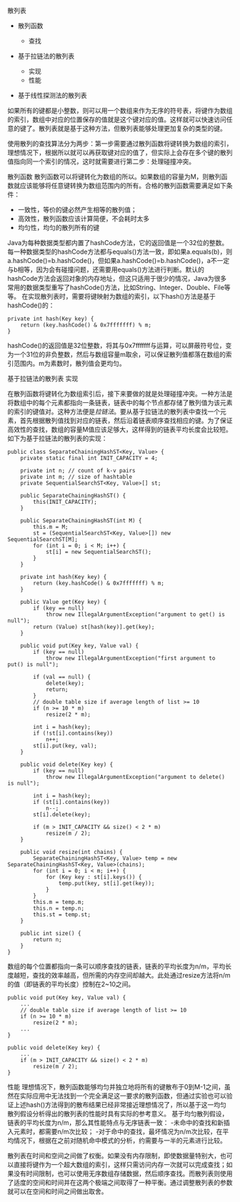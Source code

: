 散列表

- 散列函数
    - 查找
- 基于拉链法的散列表
    - 实现
    - 性能

- 基于线性探测法的散列表

如果所有的键都是小整数，则可以用一个数组来作为无序的符号表，将键作为数组的索引，数组中对应的位置保存的值就是这个键对应的值。这样就可以快速访问任意的键了。散列表就是基于这种方法，但散列表能够处理更加复杂的类型的键。

使用散列的查找算法分为两步：第一步需要通过散列函数将键转换为数组的索引，理想情况下，根据所以就可以再获取键对应的值了，但实际上会存在多个键的散列值指向同一个索引的情况，这时就需要进行第二步：处理碰撞冲突。


 散列函数
散列函数可以将键转化为数组的所以。如果数组的容量为M，则散列函数就应该能够将任意键转换为数组范围内的所有。合格的散列函数需要满足如下条件：
- 一致性，等价的键必然产生相等的散列值；
- 高效性，散列函数应该计算简便，不会耗时太多
- 均匀性，均匀的散列所有的键

Java为每种数据类型都内置了hashCode方法，它的返回值是一个32位的整数。每一种数据类型的hashCode方法都与equals()方法一致，即如果a.equals(b)，则a.hashCode()=b.hashCode()，但如果a.hashCode()=b.hashCode()，a不一定与b相等，因为会有碰撞问题，还需要用equals()方法进行判断。默认的hashCode方法会返回对象的内存地址，但这只适用于很少的情况，Java为很多常用的数据类型重写了hashCode()方法，比如String、Integer、Double、File等等。
在实现散列表时，需要将键映射为数组的索引，以下hash()方法是基于hashCode()的：
```
private int hash(Key key) {
    return (key.hashCode() & 0x7fffffff) % m;
}
```
hashCode()的返回值是32位整数，将其与0x7fffffff与运算，可以屏蔽符号位，变为一个31位的非负整数，然后与数组容量m取余，可以保证散列值都落在数组的索引范围内。m为素数时，散列值会更均匀。

 基于拉链法的散列表
 实现

在散列函数将键转化为数组索引后，接下来要做的就是处理碰撞冲突。一种方法是将数组中的每个元素都指向一条链表，链表中的每个节点都存储了散列值为该元素的索引的键值对。这种方法便是*拉链法*。要从基于拉链法的散列表中查找一个元素，首先根据散列值找到对应的链表，然后沿着链表顺序查找相应的键。为了保证高效性的查找，数组的容量M值应该足够大，这样得到的链表平均长度会比较短。
如下为基于拉链法的散列表的实现：
```
public class SeparateChainingHashST<Key, Value> {
    private static final int INIT_CAPACITY = 4;

    private int n; // count of k-v pairs
    private int m; // size of hashtable
    private SequentialSearchST<Key, Value>[] st;

    public SeparateChainingHashST() {
        this(INIT_CAPACITY);
    }

    public SeparateChainingHashST(int M) {
        this.m = M;
        st = (SequentialSearchST<Key, Value>[]) new SequentialSearchST[M];
        for (int i = 0; i < M; i++) {
            st[i] = new SequentialSearchST();
        }
    }

    private int hash(Key key) {
        return (key.hashCode() & 0x7fffffff) % m;
    }

    public Value get(Key key) {
        if (key == null)
            throw new IllegalArgumentException("argument to get() is null");
        return (Value) st[hash(key)].get(key);
    }

    public void put(Key key, Value val) {
        if (key == null)
            throw new IllegalArgumentException("first argument to put() is null");

        if (val == null) {
            delete(key);
            return;
        }
        // double table size if average length of list >= 10
        if (n >= 10 * m)
            resize(2 * m);

        int i = hash(key);
        if (!st[i].contains(key))
            n++;
        st[i].put(key, val);
    }

    public void delete(Key key) {
        if (key == null)
            throw new IllegalArgumentException("argument to delete() is null");

        int i = hash(key);
        if (st[i].contains(key))
            n--;
        st[i].delete(key);

        if (m > INIT_CAPACITY && size() < 2 * m)
            resize(m / 2);
    }

    public void resize(int chains) {
        SeparateChainingHashST<Key, Value> temp = new SeparateChainingHashST<Key, Value>(chains);
        for (int i = 0; i < m; i++) {
            for (Key key : st[i].keys()) {
                temp.put(key, st[i].get(key));
            }
        }
        this.m = temp.m;
        this.n = temp.n;
        this.st = temp.st;
    }

    public int size() {
        return n;
    }
}

```
数组的每个位置都指向一条可以顺序查找的链表，链表的平均长度为n/m，平均长度越短，查找的效率越高，但所需的内存空间却越大。此处通过resize方法将n/m的值（即链表的平均长度）控制在2~10之间。
```
public void put(Key key, Value val) {
    ...
    // double table size if average length of list >= 10
    if (n >= 10 * m)
        resize(2 * m);
    ...
}

public void delete(Key key) {
    ...
    if (m > INIT_CAPACITY && size() < 2 * m)
        resize(m / 2);
}

```

性能
理想情况下，散列函数能够均匀并独立地将所有的键散布于0到M-1之间，虽然在实际应用中无法找到一个完全满足这一要求的散列函数，但通过实验也可以验证上述hash()方法得到的散布结果已经非常接近理想情况了，所以基于这一均匀散列假设分析得出的散列表的性能时具有实际的参考意义。
基于均匀散列假设，链表的平均长度为n/m，那么其性能特点与无序链表一致：
-未命中的查找和新插入元素时，都需要n/m次比较；
-对于命中的查找，最坏情况为n/m次比较，在平均情况下，根据在之前对随机命中模式的分析，约需要与一半的元素进行比较。















散列表在时间和空间之间做了权衡。如果没有内存限制，即使数据量特别大，也可以直接将键作为一个超大数组的索引，这样只需访问内存一次就可以完成查找；如果没有时间限制，也可以使用无序数组存储数据，然后顺序查找。而散列表则使用了适度的空间和时间并在这两个极端之间取得了一种平衡。通过调整散列表的参数就可以在空间和时间之间做出取舍。







